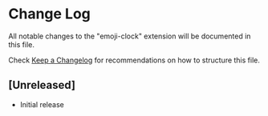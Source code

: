 # Change Log

All notable changes to the "emoji-clock" extension will be documented in this file.

Check [Keep a Changelog](http://keepachangelog.com/) for recommendations on how to structure this file.

## [Unreleased]

- Initial release